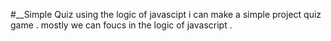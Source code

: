 #__Simple Quiz
using the logic of javascipt i can make a simple project quiz game .
mostly we can foucs in the logic of javascript .
